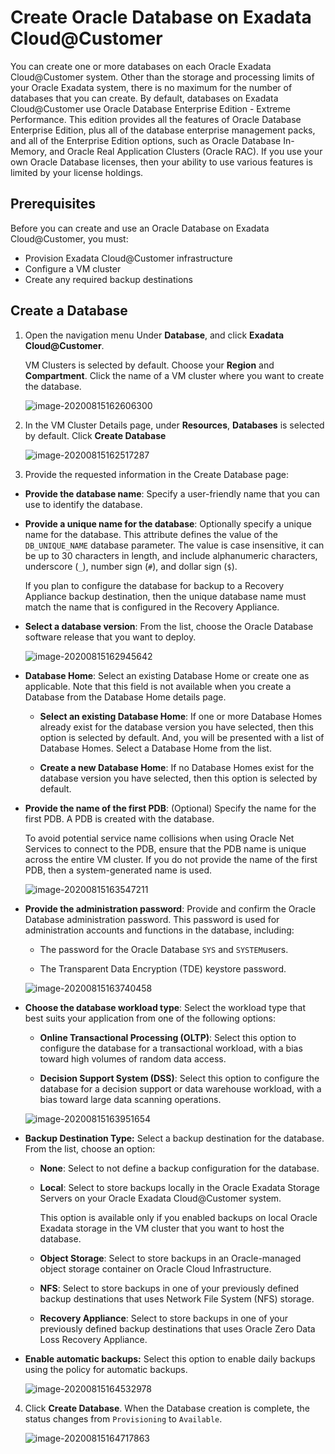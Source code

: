 # Create Oracle Database on Exadata Cloud@Customer

You can create one or more databases on each Oracle Exadata Cloud@Customer system. Other than the storage and processing limits of your Oracle Exadata system, there is no maximum for the number of databases that you can create. By default, databases on Exadata Cloud@Customer use Oracle Database Enterprise Edition - Extreme Performance. This edition provides all the features of Oracle Database Enterprise Edition, plus all of the database enterprise management packs, and all of the Enterprise Edition options, such as Oracle Database In-Memory, and Oracle Real Application Clusters (Oracle RAC). If you use your own Oracle Database licenses, then your ability to use various features is limited by your license holdings.

## Prerequisites

Before you can create and use an Oracle Database on Exadata Cloud@Customer, you must:

- Provision Exadata Cloud@Customer infrastructure
- Configure a VM cluster
- Create any required backup destinations

## Create a Database

1. Open the navigation menu Under **Database**, and click **Exadata Cloud@Customer**.

   VM Clusters is selected by default. Choose your **Region** and **Compartment**. Click the name of a VM cluster where you want to create the database.

   ![image-20200815162606300](images/image-20200815162606300.png)

   

2. In the VM Cluster Details page, under **Resources**, **Databases** is selected by default. Click **Create Database**

   ![image-20200815162517287](images/image-20200815162517287.png)

3. Provide the requested information in the Create Database page:

- **Provide the database name**: Specify a user-friendly name that you can use to identify the database. 

- **Provide a unique name for the database**: Optionally specify a unique name for the database. This attribute defines the value of the `DB_UNIQUE_NAME` database parameter. The value is case insensitive, it can be up to 30 characters in length, and include alphanumeric characters, underscore (`_`), number sign (`#`), and dollar sign (`$`).

  If you plan to configure the database for backup to a Recovery Appliance backup destination, then the unique database name must match the name that is configured in the Recovery Appliance.

- **Select a database version**: From the list, choose the Oracle Database software release that you want to deploy.

  ![image-20200815162945642](images/image-20200815162945642.png)

  

- **Database Home**: Select an existing Database Home or create one as applicable. Note that this field is not available when you create a Database from the Database Home details page.

  - **Select an existing Database Home**: If one or more Database Homes already exist for the database version you have selected, then this option is selected by default. And, you will be presented with a list of Database Homes. Select a Database Home from the list.

  - **Create a new Database Home**: If no Database Homes exist for the database version you have selected, then this option is selected by default.

- **Provide the name of the first PDB**: (Optional) Specify the name for the first PDB. A PDB is created with the database.

  To avoid potential service name collisions when using Oracle Net Services to connect to the PDB, ensure that the PDB name is unique across the entire VM cluster. If you do not provide the name of the first PDB, then a system-generated name is used.

  ![image-20200815163547211](images/image-20200815163547211.png)

  

- **Provide the administration password**: Provide and confirm the Oracle Database administration password. This password is used for administration accounts and functions in the database, including:

  - The password for the Oracle Database `SYS` and `SYSTEM`users.

  - The Transparent Data Encryption (TDE) keystore password.

   ![image-20200815163740458](images/image-20200815163740458.png)

  

- **Choose the database workload type**: Select the workload type that best suits your application from one of the following options:

  - **Online Transactional Processing (OLTP)**: Select this option to configure the database for a transactional workload, with a bias toward high volumes of random data access.

  - **Decision Support System (DSS)**: Select this option to configure the database for a decision support or data warehouse workload, with a bias toward large data scanning operations.

   ![image-20200815163951654](images/image-20200815163951654.png)

  

- **Backup Destination Type:** Select a backup destination for the database. From the list, choose an option:

  - **None**: Select to not define a backup configuration for the database.

  - **Local**: Select to store backups locally in the Oracle Exadata Storage Servers on your Oracle Exadata Cloud@Customer system.

    This option is available only if you enabled backups on local Oracle Exadata storage in the VM cluster that you want to host the database.

  - **Object Storage**: Select to store backups in an Oracle-managed object storage container on Oracle Cloud Infrastructure.

  - **NFS**: Select to store backups in one of your previously defined backup destinations that uses Network File System (NFS) storage.

  - **Recovery Appliance**: Select to store backups in one of your previously defined backup destinations that uses Oracle Zero Data Loss Recovery Appliance.

- **Enable automatic backups:** Select this option to enable daily backups using the policy for automatic backups.

  ![image-20200815164532978](images/image-20200815164532978.png)

  


4. Click **Create Database**. When the Database creation is complete, the status changes from `Provisioning` to `Available`.

   ![image-20200815164717863](images/image-20200815164717863.png)

   

